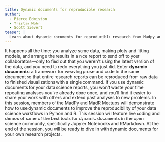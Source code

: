 ```yaml
---
title: Dynamic documents for reproducible research
author:
  - Pierce Edmiston
  - Tristan Mahr
  - Scott Sievert
teaser: |
  Learn about dynamic documents for reproducible research from Madpy and MadR.
---
```


It happens all the time: you analyze some data, making plots and fitting models, and arrange the results in a nice report to send off to your collaborators—only to find out that you weren't using the latest version of the data, and you need to redo everything you just did. Enter **dynamic documents**: a framework for weaving prose and code in the same document so that entire research reports can be reproduced from raw data to finished visualizations with a single command. If you use dynamic documents for your data science reports, you won't waste your time repeating analyses you've already done once, and you'll find it easier to share your work with others and extend past analyses to new problems. In this session, members of the MadPy and MadR Meetups will demonstrate how to use dynamic documents to improve the reproducibility of your data science workflows in Python and R. This session will feature live coding and demos of some of the best tools for dynamic documents in the open science community, specifically Jupyter Notebooks and RMarkdown. At the end of the session, you will be ready to dive in with dynamic documents for your own research projects.

